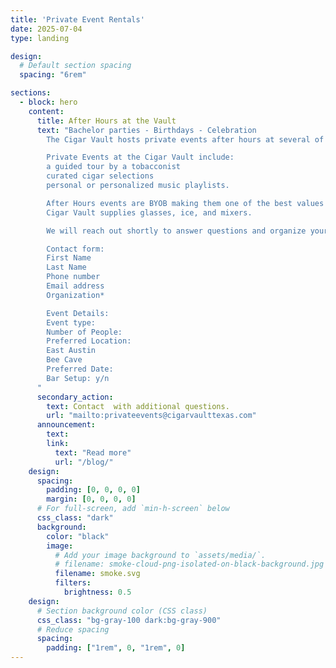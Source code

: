 ```yaml
---
title: 'Private Event Rentals'
date: 2025-07-04
type: landing

design:
  # Default section spacing
  spacing: "6rem"

sections:
  - block: hero
    content:
      title: After Hours at the Vault
      text: "Bachelor parties - Birthdays - Celebration
        The Cigar Vault hosts private events after hours at several of our venues.

        Private Events at the Cigar Vault include:
        a guided tour by a tobacconist
        curated cigar selections
        personal or personalized music playlists.

        After Hours events are BYOB making them one of the best values in 
        Cigar Vault supplies glasses, ice, and mixers.

        We will reach out shortly to answer questions and organize your event:

        Contact form:
        First Name
        Last Name
        Phone number
        Email address
        Organization*

        Event Details:
        Event type:
        Number of People:
        Preferred Location:
        East Austin
        Bee Cave
        Preferred Date:
        Bar Setup: y/n
      "
      secondary_action:
        text: Contact  with additional questions.
        url: "mailto:privateevents@cigarvaulttexas.com"
      announcement:
        text: 
        link:
          text: "Read more"
          url: "/blog/"
    design:
      spacing:
        padding: [0, 0, 0, 0]
        margin: [0, 0, 0, 0]
      # For full-screen, add `min-h-screen` below
      css_class: "dark"
      background:
        color: "black"
        image:
          # Add your image background to `assets/media/`.
          # filename: smoke-cloud-png-isolated-on-black-background.jpg
          filename: smoke.svg
          filters:
            brightness: 0.5
    design:
      # Section background color (CSS class)
      css_class: "bg-gray-100 dark:bg-gray-900"
      # Reduce spacing
      spacing:
        padding: ["1rem", 0, "1rem", 0]
---
```

